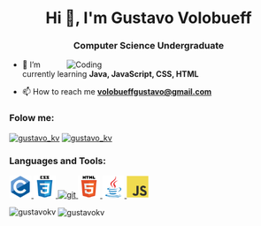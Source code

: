 <h1 align="center">Hi 👋, I'm Gustavo Volobueff</h1>
<h3 align="center">Computer Science Undergraduate</h3>

<img align="right" alt="Coding" width="400px" src="[https://giphy.com/embed/gf675azxNAz2zDQ1vD](https://i.pinimg.com/originals/e4/26/70/e426702edf874b181aced1e2fa5c6cde.gif)">

- 🌱 I’m currently learning **Java, JavaScript, CSS, HTML**

- 📫 How to reach me **volobueffgustavo@gmail.com**

<h3 align="left">Folow me:</h3>
<p align="left">
<a href="https://twitter.com/gustavo_kv" target="blank"><img align="center" src="https://raw.githubusercontent.com/rahuldkjain/github-profile-readme-generator/master/src/images/icons/Social/twitter.svg" alt="gustavo_kv" height="30" width="40" /></a>
<a href="https://instagram.com/gustavo_kv" target="blank"><img align="center" src="https://raw.githubusercontent.com/rahuldkjain/github-profile-readme-generator/master/src/images/icons/Social/instagram.svg" alt="gustavo_kv" height="30" width="40" /></a>
</p>

<h3 align="left">Languages and Tools:</h3>
<p align="left"> <a href="https://www.cprogramming.com/" target="_blank" rel="noreferrer"> <img src="https://raw.githubusercontent.com/devicons/devicon/master/icons/c/c-original.svg" alt="c" width="40" height="40"/> </a> <a href="https://www.w3schools.com/css/" target="_blank" rel="noreferrer"> <img src="https://raw.githubusercontent.com/devicons/devicon/master/icons/css3/css3-original-wordmark.svg" alt="css3" width="40" height="40"/> </a> <a href="https://git-scm.com/" target="_blank" rel="noreferrer"> <img src="https://www.vectorlogo.zone/logos/git-scm/git-scm-icon.svg" alt="git" width="40" height="40"/> </a> <a href="https://www.w3.org/html/" target="_blank" rel="noreferrer"> <img src="https://raw.githubusercontent.com/devicons/devicon/master/icons/html5/html5-original-wordmark.svg" alt="html5" width="40" height="40"/> </a> <a href="https://www.java.com" target="_blank" rel="noreferrer"> <img src="https://raw.githubusercontent.com/devicons/devicon/master/icons/java/java-original.svg" alt="java" width="40" height="40"/> </a> <a href="https://developer.mozilla.org/en-US/docs/Web/JavaScript" target="_blank" rel="noreferrer"> <img src="https://raw.githubusercontent.com/devicons/devicon/master/icons/javascript/javascript-original.svg" alt="javascript" width="40" height="40"/> </a> </p>

<p><img align="left" src="https://github-readme-stats.vercel.app/api/top-langs?username=gustavokv&show_icons=true&bg_color=000000&locale=en&layout=compact" alt="gustavokv" /></p>

<p>&nbsp;<img align="center" src="https://github-readme-stats.vercel.app/api?username=gustavokv&show_icons=true&bg_color=000000&locale=en" alt="gustavokv" /></p>

